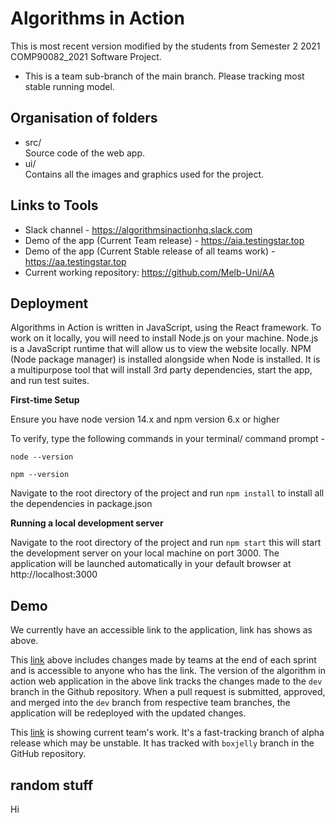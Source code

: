 # Algorithms in Action

This is most recent version modified by the students from Semester 2 2021 COMP90082_2021 Software Project. 

* This is a team sub-branch of the main branch. Please tracking most stable running model.

## Organisation of folders

- src/\
    Source code of the web app.
- ui/\
    Contains all the images and graphics used for the project.
    
 ## Links to Tools

   - Slack channel - https://algorithmsinactionhq.slack.com
   - Demo of the app (Current Team release) - https://aia.testingstar.top
   - Demo of the app (Current Stable release of all teams work) - https://aa.testingstar.top
   - Current working repository: https://github.com/Melb-Uni/AA

## Deployment

Algorithms in Action is written in JavaScript, using the React framework. To work on it locally, you will need to install Node.js on your machine. Node.js is a JavaScript runtime that will allow us to view the website locally. NPM (Node package manager) is installed alongside when Node is installed. It is a multipurpose tool that will install 3rd party dependencies, start the app, and run test suites.

**First-time Setup**

Ensure you have node version 14.x and npm version 6.x or higher

To verify, type the following commands in your terminal/ command prompt -

`node --version`

`npm --version`

Navigate to the root directory of the project and run `npm install` to install all the dependencies in package.json

**Running a local development server**

Navigate to the root directory of the project and run `npm start` this will start the development server on your local machine on port 3000. The application will be launched automatically in your default browser at http://localhost:3000

## Demo

We currently have an accessible link to the application, link has shows as above.

This [link](https://aa.testingstar.top) above includes changes made by teams at the end of each sprint and is accessible to anyone who has the link. The version of the algorithm in action web application in the above link tracks the changes made to the `dev` branch in the Github repository. When a pull request is submitted, approved, and merged into the `dev` branch from respective team branches, the application will be redeployed with the updated changes.

This [link](https://aia.testingstar.top) is showing current team's work. It's a fast-tracking branch of alpha release which may be unstable. It has tracked with `boxjelly` branch in the GitHub repository.

## random stuff

Hi